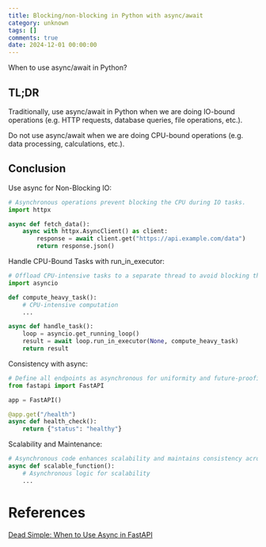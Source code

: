 ```yaml
---
title: Blocking/non-blocking in Python with async/await
category: unknown
tags: []
comments: true
date: 2024-12-01 00:00:00
---
```



When to use async/await in Python?

## TL;DR

Traditionally, use async/await in Python when we are doing IO-bound operations (e.g. HTTP requests, database queries, file operations, etc.).

Do not use async/await when we are doing CPU-bound operations (e.g. data processing, calculations, etc.).

## Conclusion

Use async for Non-Blocking IO:

```python
# Asynchronous operations prevent blocking the CPU during IO tasks.
import httpx

async def fetch_data():
    async with httpx.AsyncClient() as client:
        response = await client.get("https://api.example.com/data")
        return response.json()
```

Handle CPU-Bound Tasks with run_in_executor:

```python
# Offload CPU-intensive tasks to a separate thread to avoid blocking the event loop.
import asyncio

def compute_heavy_task():
    # CPU-intensive computation
    ...

async def handle_task():
    loop = asyncio.get_running_loop()
    result = await loop.run_in_executor(None, compute_heavy_task)
    return result
```

Consistency with async:
```python
# Define all endpoints as asynchronous for uniformity and future-proofing.
from fastapi import FastAPI

app = FastAPI()

@app.get("/health")
async def health_check():
    return {"status": "healthy"}
```

Scalability and Maintenance:

```python
# Asynchronous code enhances scalability and maintains consistency across the codebase.
async def scalable_function():
    # Asynchronous logic for scalability
    ...
```

# References

[Dead Simple: When to Use Async in FastAPI](https://hughesadam87.medium.com/dead-simple-when-to-use-async-in-fastapi-0e3259acea6f)
